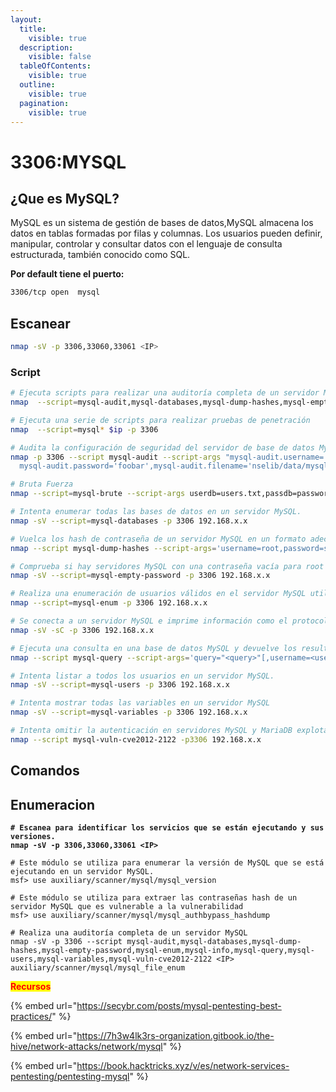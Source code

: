 ```yaml
---
layout:
  title:
    visible: true
  description:
    visible: false
  tableOfContents:
    visible: true
  outline:
    visible: true
  pagination:
    visible: true
---
```


# 3306:MYSQL

## ¿Que es MySQL?

MySQL es un sistema de gestión de bases de datos,MySQL almacena los datos en tablas formadas por filas y columnas. Los usuarios pueden definir, manipular, controlar y consultar datos con el lenguaje de consulta estructurada, también conocido como SQL.

**Por default tiene el puerto:**

```bash
3306/tcp open  mysql
```

## Escanear

```bash
nmap -sV -p 3306,33060,33061 <IP>
```

### Script

```bash
# Ejecuta scripts para realizar una auditoría completa de un servidor MySQL, incluyendo la identificación de vulnerabilidades, la enumeración de usuarios y bases de datos, y la obtención de información detallada sobre el servidor.
nmap  --script=mysql-audit,mysql-databases,mysql-dump-hashes,mysql-empty-password,mysql-enum,mysql-info,mysql-query,mysql-users,mysql-variables,mysql-vuln-cve2012-2122 $ip -p 3306

# Ejecuta una serie de scripts para realizar pruebas de penetración
nmap  --script=mysql* $ip -p 3306

# Audita la configuración de seguridad del servidor de base de datos MySQL
nmap -p 3306 --script mysql-audit --script-args "mysql-audit.username='root', \
  mysql-audit.password='foobar',mysql-audit.filename='nselib/data/mysql-cis.audit'" 192.168.x.x

# Bruta Fuerza
nmap --script=mysql-brute --script-args userdb=users.txt,passdb=passwords.txt -p 3306 192.168.x.x

# Intenta enumerar todas las bases de datos en un servidor MySQL.
nmap -sV --script=mysql-databases -p 3306 192.168.x.x

# Vuelca los hash de contraseña de un servidor MySQL en un formato adecuado 
nmap --script mysql-dump-hashes --script-args='username=root,password=secret' -p 3306 192.168.x.x

# Comprueba si hay servidores MySQL con una contraseña vacía para root o anónimo.
nmap -sV --script=mysql-empty-password -p 3306 192.168.x.x

# Realiza una enumeración de usuarios válidos en el servidor MySQL utilizando un error
nmap --script=mysql-enum -p 3306 192.168.x.x

# Se conecta a un servidor MySQL e imprime información como el protocolo y los números de versión, ID del hilo, estado, capacidades y la contraseña salt.
nmap -sV -sC -p 3306 192.168.x.x

# Ejecuta una consulta en una base de datos MySQL y devuelve los resultados como una tabla.
nmap --script mysql-query --script-args='query="<query>"[,username=<username>,password=<password>]' -p 3306 192.168.x.x

# Intenta listar a todos los usuarios en un servidor MySQL.
nmap -sV --script=mysql-users -p 3306 192.168.x.x

# Intenta mostrar todas las variables en un servidor MySQL
nmap -sV --script=mysql-variables -p 3306 192.168.x.x

# Intenta omitir la autenticación en servidores MySQL y MariaDB explotando CVE2012-2122. 
nmap --script mysql-vuln-cve2012-2122 -p3306 192.168.x.x

```

## Comandos





## Enumeracion

<pre class="language-bash"><code class="lang-bash"><strong># Escanea para identificar los servicios que se están ejecutando y sus versiones.
</strong><strong>nmap -sV -p 3306,33060,33061 &#x3C;IP>
</strong>
# Este módulo se utiliza para enumerar la versión de MySQL que se está ejecutando en un servidor MySQL.
msf> use auxiliary/scanner/mysql/mysql_version

# Este módulo se utiliza para extraer las contraseñas hash de un servidor MySQL que es vulnerable a la vulnerabilidad 
msf> use auxiliary/scanner/mysql/mysql_authbypass_hashdump

# Realiza una auditoría completa de un servidor MySQL
nmap -sV -p 3306 --script mysql-audit,mysql-databases,mysql-dump-hashes,mysql-empty-password,mysql-enum,mysql-info,mysql-query,mysql-users,mysql-variables,mysql-vuln-cve2012-2122 &#x3C;IP>
auxiliary/scanner/mysql/mysql_file_enum
</code></pre>













<mark style="color:red;">**Recursos**</mark>

{% embed url="https://secybr.com/posts/mysql-pentesting-best-practices/" %}

{% embed url="https://7h3w4lk3rs-organization.gitbook.io/the-hive/network-attacks/network/mysql" %}

{% embed url="https://book.hacktricks.xyz/v/es/network-services-pentesting/pentesting-mysql" %}
